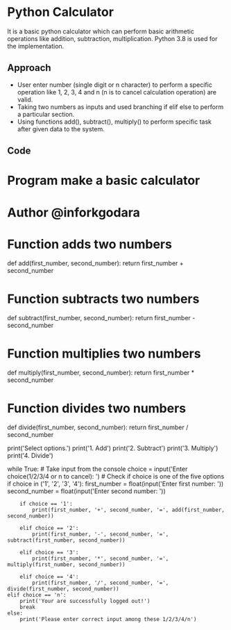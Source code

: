 # Python Calculator

It is a basic python calculator which can perform basic arithmetic operations like addition, subtraction, multiplication. Python 3.8 is used for the implementation.

## Approach

* User enter number (single digit or n character) to perform a specific operation like 1, 2, 3, 4 and n (n is to cancel calculation operation) are valid.
* Taking two numbers as inputs and used branching if elif else to perform a particular section.
* Using functions add(), subtract(), multiply() to perform specific task after given data to the system.

## Code

# Program make a basic calculator
# Author @inforkgodara

# Function adds two numbers
def add(first_number, second_number):
    return first_number + second_number


# Function subtracts two numbers
def subtract(first_number, second_number):
    return first_number - second_number


# Function multiplies two numbers
def multiply(first_number, second_number):
    return first_number * second_number


# Function divides two numbers
def divide(first_number, second_number):
    return first_number / second_number


print('Select options.')
print('1. Add')
print('2. Subtract')
print('3. Multiply')
print('4. Divide')

while True:
    # Take input from the console
    choice = input('Enter choice(1/2/3/4 or n to cancel): ')
    # Check if choice is one of the five options
    if choice in ('1', '2', '3', '4'):
        first_number = float(input('Enter first number: '))
        second_number = float(input('Enter second number: '))

        if choice == '1':
            print(first_number, '+', second_number, '=', add(first_number, second_number))

        elif choice == '2':
            print(first_number, '-', second_number, '=', subtract(first_number, second_number))

        elif choice == '3':
            print(first_number, '*', second_number, '=', multiply(first_number, second_number))

        elif choice == '4':
            print(first_number, '/', second_number, '=', divide(first_number, second_number))
    elif choice == 'n':
        print('Your are successfully logged out!')
        break
    else:
        print('Please enter correct input among these 1/2/3/4/n')

